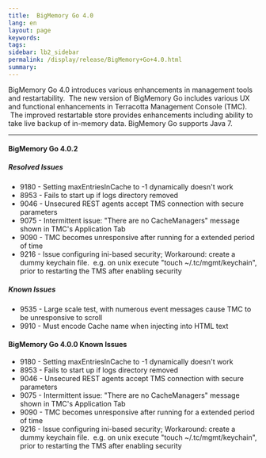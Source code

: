 ```yaml
---
title:  BigMemory Go 4.0  
lang: en
layout: page
keywords:
tags:
sidebar: lb2_sidebar
permalink: /display/release/BigMemory+Go+4.0.html
summary:
---
```


BigMemory Go 4.0 introduces various enhancements in management tools and restartability.  The new version of BigMemory Go includes various UX and functional enhancements in Terracotta Management Console (TMC).  The improved restartable store provides enhancements including ability to take live backup of in-memory data. BigMemory Go supports Java 7. 

* * *

#### BigMemory Go 4.0.2

##### Resolved Issues

*   9180 - Setting maxEntriesInCache to -1 dynamically doesn't work
*   8953 - Fails to start up if logs directory removed
*   9046 - Unsecured REST agents accept TMS connection with secure parameters
*   9075 - Intermittent issue: "There are no CacheManagers" message shown in TMC's Application Tab
*   9090 - TMC becomes unresponsive after running for a extended period of time
*   9216 - Issue configuring ini-based security; Workaround: create a dummy keychain file.  e.g. on unix execute "touch ~/.tc/mgmt/keychain", prior to restarting the TMS after enabling security

##### Known Issues

*   9535 - Large scale test, with numerous event messages cause TMC to be unresponsive to scroll
*   9910 - Must encode Cache name when injecting into HTML text  
      
    

#### BigMemory Go 4.0.0 Known Issues

*   9180 - Setting maxEntriesInCache to -1 dynamically doesn't work
*   8953 - Fails to start up if logs directory removed
*   9046 - Unsecured REST agents accept TMS connection with secure parameters
*   9075 - Intermittent issue: "There are no CacheManagers" message shown in TMC's Application Tab
*   9090 - TMC becomes unresponsive after running for a extended period of time
*   9216 - Issue configuring ini-based security; Workaround: create a dummy keychain file.  e.g. on unix execute "touch ~/.tc/mgmt/keychain", prior to restarting the TMS after enabling security


